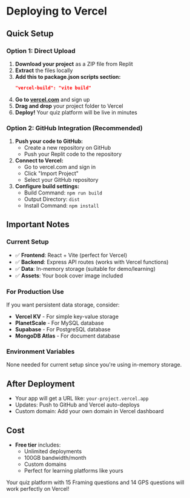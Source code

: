 # Deploying to Vercel

## Quick Setup

### Option 1: Direct Upload
1. **Download your project** as a ZIP file from Replit
2. **Extract** the files locally
3. **Add this to package.json scripts section:**
   ```json
   "vercel-build": "vite build"
   ```
4. **Go to [vercel.com](https://vercel.com)** and sign up
5. **Drag and drop** your project folder to Vercel
6. **Deploy!** Your quiz platform will be live in minutes

### Option 2: GitHub Integration (Recommended)
1. **Push your code to GitHub:**
   - Create a new repository on GitHub
   - Push your Replit code to the repository
2. **Connect to Vercel:**
   - Go to vercel.com and sign in
   - Click "Import Project"
   - Select your GitHub repository
3. **Configure build settings:**
   - Build Command: `npm run build`
   - Output Directory: `dist`
   - Install Command: `npm install`

## Important Notes

### Current Setup
- ✅ **Frontend**: React + Vite (perfect for Vercel)
- ✅ **Backend**: Express API routes (works with Vercel functions)
- ✅ **Data**: In-memory storage (suitable for demo/learning)
- ✅ **Assets**: Your book cover image included

### For Production Use
If you want persistent data storage, consider:
- **Vercel KV** - For simple key-value storage
- **PlanetScale** - For MySQL database
- **Supabase** - For PostgreSQL database
- **MongoDB Atlas** - For document database

### Environment Variables
None needed for current setup since you're using in-memory storage.

## After Deployment
- Your app will get a URL like: `your-project.vercel.app`
- Updates: Push to GitHub and Vercel auto-deploys
- Custom domain: Add your own domain in Vercel dashboard

## Cost
- **Free tier** includes:
  - Unlimited deployments
  - 100GB bandwidth/month
  - Custom domains
  - Perfect for learning platforms like yours

Your quiz platform with 15 Framing questions and 14 GPS questions will work perfectly on Vercel!